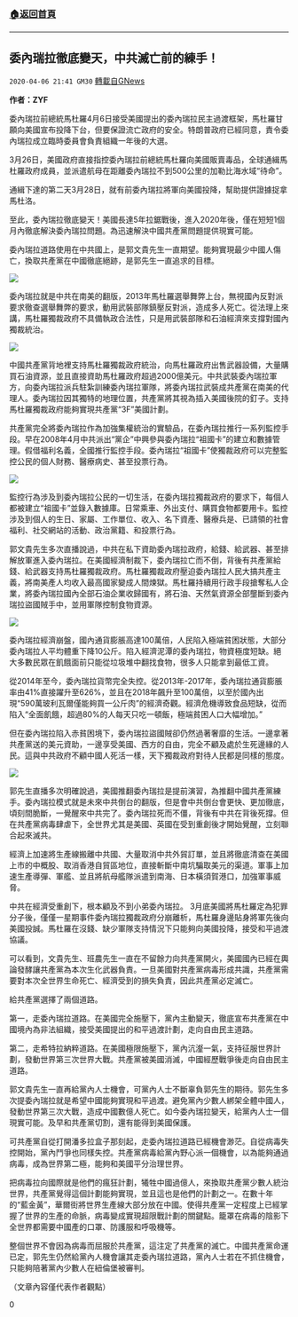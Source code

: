 ###  [:house:返回首頁](https://github.com/ourhimalayas/txt)
---

## 委內瑞拉徹底變天，中共滅亡前的練手！
`2020-04-06 21:41 GM30` [轉載自GNews](https://gnews.org/zh-hant/164349/)

**作者：ZYF**

委內瑞拉前總統馬杜羅4月6日接受美國提出的委內瑞拉民主過渡框架，馬杜羅甘願向美國宣布投降下台，但要保證流亡政府的安全。特朗普政府已經同意，責令委內瑞拉成立臨時委員會負責組織一年後的大選。

3月26日，美國政府直接指控委內瑞拉前總統馬杜羅向美國販賣毒品，全球通緝馬杜羅政府成員，並派遣航母在距離委內瑞拉不到500公里的加勒比海水域“待命”。

通緝下達的第二天3月28日，就有前委內瑞拉將軍向美國投降，幫助提供證據捉拿馬杜洛。

至此，委內瑞拉徹底變天！美國長達5年拉鋸戰後，進入2020年後，僅在短短1個月內徹底解決委內瑞拉問題。為迅速解決中國共產黨問題提供現實可能。

委內瑞拉道路使用在中共國上，是郭文貴先生一直期望。能夠實現最少中國人傷亡，換取共產黨在中國徹底絕跡，是郭先生一直追求的目標。

![](https://s3-ap-northeast-1.amazonaws.com/news.guo.offload.media/wp-content/uploads/2020/04/06213213/1-42.jpg)

委內瑞拉就是中共在南美的翻版，2013年馬杜羅選舉舞弊上台，無視國內反對派要求徹查選舉舞弊的要求，動用武裝部隊鎮壓反對派，造成多人死亡。從法理上來講，馬杜羅獨裁政府不具備執政合法性，只是用武裝部隊和石油經濟來支撐對國內獨裁統治。

![](https://s3-ap-northeast-1.amazonaws.com/news.guo.offload.media/wp-content/uploads/2020/04/06213243/2-28.jpg)

中國共產黨背地裡支持馬杜羅獨裁政府統治，向馬杜羅政府出售武器設備，大量購買石油資源，並且直接資助馬杜羅政府超過2000億美元。中共武裝委內瑞拉軍方，向委內瑞拉派兵駐紮訓練委內瑞拉軍隊，將委內瑞拉武裝成共產黨在南美的代理人。委內瑞拉因其獨特的地理位置，共產黨將其視為插入美國後院的釘子。支持馬杜羅獨裁政府能夠實現共產黨“3F”美國計劃。

共產黨完全將委內瑞拉作為加強集權統治的實驗品，在委內瑞拉推行一系列監控手段。早在2008年4月中共派出“黨企”中興參與委內瑞拉“祖國卡”的建立和數據管理。假借福利名義，全國推行監控手段。委內瑞拉“祖國卡”使獨裁政府可以完整監控公民的個人財務、醫療病史、甚至投票行為。

![](https://s3-ap-northeast-1.amazonaws.com/news.guo.offload.media/wp-content/uploads/2020/04/06213322/3-22.jpg)

監控行為涉及到委內瑞拉公民的一切生活，在委內瑞拉獨裁政府的要求下，每個人都被建立“祖國卡”並錄入數據庫。日常乘車、外出支付、購買食物都要用卡。監控涉及到個人的生日、家屬、工作單位、收入、名下資產、醫療兵是、已請領的社會福利、社交網站的活動、政治黨籍、和投票行為。

郭文貴先生多次直播說過，中共在私下資助委內瑞拉政府，給錢、給武器、甚至排解放軍進入委內瑞拉。在美國經濟制裁下，委內瑞拉亡而不倒，背後有共產黨給錢、給武器支持馬杜羅獨裁政府。馬杜羅獨裁政府壓迫委內瑞拉人民大搞共產主義，將南美產人均收入最高國家變成人間煉獄。馬杜羅持續用行政手段搶奪私人企業，將委內瑞拉國內全部石油企業收歸國有，將石油、天然氣資源全部壟斷到委內瑞拉盜國賊手中，並用軍隊控制食物資源。

![](https://s3-ap-northeast-1.amazonaws.com/news.guo.offload.media/wp-content/uploads/2020/04/06213354/4-19.jpg)

委內瑞拉經濟崩盤，國內通貨膨脹高達100萬倍，人民陷入極端貧困狀態，大部分委內瑞拉人平均體重下降10公斤。陷入經濟泥潭的委內瑞拉，物資極度短缺。絕大多數民眾在飢餓面前只能從垃圾堆中翻找食物，很多人只能拿到最低工資。

從2014年至今，委內瑞拉貨幣完全失控。從2013年-2017年，委內瑞拉通貨膨脹率由41%直接躍升至626%，並且在2018年飆升至100萬倍，以至於國內出現“590萬玻利瓦爾僅能夠買一公斤肉”的經濟奇觀。經濟危機導致食品短缺，從而陷入“全面飢餓，超過80%的人每天只吃一頓飯，極端貧困人口大幅增加。”

但在委內瑞拉陷入赤貧困境下，委內瑞拉盜國賊卻仍然過著奢靡的生活。一邊拿著共產黨送的美元資助，一邊享受美國、西方的自由，完全不顧及處於生死邊緣的人民。這與中共政府不顧中國人死活一樣，天下獨裁政府對待人民都是同樣的態度。

![](https://s3-ap-northeast-1.amazonaws.com/news.guo.offload.media/wp-content/uploads/2020/04/06213426/5-7.jpg)

郭先生直播多次明確說過，美國推翻委內瑞拉是提前演習，為推翻中國共產黨練手。委內瑞拉模式就是未來中共倒台的翻版，但是會中共倒台會更快、更加徹底，頃刻間脆斷，一覺醒來中共完了。委內瑞拉死而不僵，背後有中共在背後死撐。但在共產黨病毒肆虐下，全世界尤其是美國、英國在受到重創後才開始覺醒，立刻聯合起來滅共。

經濟上加速將生產線搬離中共國、大量取消中共外貿訂單，並且將徹底清查在美國上市的中概股、取消香港自貿區地位，直接斬斷中南坑騙取美元的渠道。軍事上加速生產導彈、軍艦、並且將航母艦隊派遣到南海、日本橫須賀港口，加強軍事威脅。

中共在經濟受重創下，根本顧及不到小弟委內瑞拉。 3月底美國將馬杜羅定為犯罪分子後，僅僅一星期事件委內瑞拉獨裁政府分崩離析，馬杜羅身邊貼身將軍先後向美國投誠。馬杜羅在沒錢、缺少軍隊支持情況下只能夠向美國投降，接受和平過渡協議。

可以看到，文貴先生、班農先生一直在不留餘力向共產黨開火，美國國內已經在輿論發酵讓共產黨為本次生化武器負責。一旦美國對共產黨病毒形成共識，共產黨需要對本次全世界生命死亡、經濟受到的損失負責，因此共產黨必定滅亡。

給共產黨選擇了兩個道路。

第一，走委內瑞拉道路。在美國完全施壓下，黨內主動變天，徹底宣布共產黨在中國境內為非法組織，接受美國提出的和平過渡計劃，走向自由民主道路。

第二，走希特拉納粹道路。在美國極限施壓下，黨內沆瀣一氣，支持征服世界計劃，發動世界第三次世界大戰。共產黨被美國消滅，中國經歷戰爭後走向自由民主道路。

郭文貴先生一直再給黨內人士機會，可黨內人士不斷辜負郭先生的期待。郭先生多次提委內瑞拉就是希望中國能夠實現和平過渡。避免黨內少數人綁架全體中國人，發動世界第三次大戰，造成中國數億人死亡。如今委內瑞拉變天，給黨內人士一個現實可能。及早和共產黨切割，還有能得到美國保護。

可共產黨自從打開潘多拉盒子那刻起，走委內瑞拉道路已經機會渺茫。自從病毒失控開始，黨內鬥爭也同樣失控。共產黨病毒給黨內野心派一個機會，以為能夠通過病毒，成為世界第二極，能夠和美國平分治理世界。

把病毒拉向國際就是他們的瘋狂計劃，犧牲中國過億人，來換取共產黨少數人統治世界，共產黨覺得這個計劃能夠實現，並且這也是他們的計劃之一。在數十年的“藍金黃”，華爾街將世界生產線大部分放在中國。使得共產黨一定程度上已經掌握了世界的生產的命脈，病毒變成實現超限戰計劃的關鍵點。籠罩在病毒的陰影下全世界都需要中國產的口罩、防護服和呼吸機等。

整個世界不會因為病毒而屈服於共產黨，這注定了共產黨的滅亡。中國共產黨命運已定，郭先生仍然給黨內人機會讓其走委內瑞拉道路，黨內人士若在不抓住機會，只能夠陪著黨內少數人在紐倫堡被審判。

（文章內容僅代表作者觀點）

0
